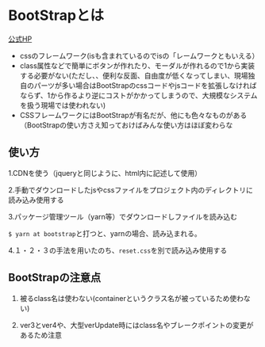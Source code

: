 # BootStrapとは
[公式HP](https://getbootstrap.com/)

- cssのフレームワーク(isも含まれているのでisの「レームワークともいえる）
- class属性などで簡単にボタンが作れたり、モーダルが作れるので1から実装する必要がない(ただし、、便利な反面、自由度が低くなってしまい、現場独自のパーツが多い場合はBootStrapのcssコードやjsコードを拡張しなければならず、1から作るより逆にコストがかかってしまうので、大規模なシステムを扱う現場では使われない)
- CSSフレームワークにはBootStrapが有名だが、他にも色々なものがある（BootStrapの使い方さえ知っておけばみんな使い方はほぼ変わらな

## 使い方
1.CDNを使う（jqueryと同じように、html内に記述して使用）

2.手動でダウンロードしたjsやcssファイルをプロジェクト内のディレクトリに読み込み使用する

3.パッケージ管理ツール（yarn等）でダウンロードしファイルを読み込む

`$ yarn at bootstrap`と打つと、yarnの場合、読み込まれる。


4.１・２・３の手法を用いたのち、`reset.css`を別で読み込み使用する


## BootStrapの注意点

1. 被るclass名は使わない(containerというクラス名が被っているため使わない)

2. ver3とver4や、大型verUpdate時にはclass名やブレークポイントの変更があるため注意

